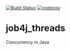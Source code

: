 [![Build Status](https://travis-ci.com/olliestyle/job4j_threads.svg?branch=master)](https://travis-ci.com/olliestyle/job4j_threads)
[![codecov](https://codecov.io/gh/olliestyle/job4j_threads/branch/master/graph/badge.svg)](https://codecov.io/gh/olliestyle/job4j_threads)

# job4j_threads
Concurrency in Java
